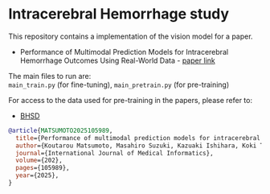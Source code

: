 # Intracerebral Hemorrhage study

This repository contains a implementation of the vision model for a paper.
- Performance of Multimodal Prediction Models for Intracerebral Hemorrhage Outcomes Using Real-World Data - [paper link](https://www.sciencedirect.com/science/article/pii/S1386505625002060)

The main files to run are:  
`main_train.py` (for fine-tuning), `main_pretrain.py` (for pre-training)

For access to the data used for pre-training in the papers, please refer to:
- [BHSD](https://github.com/White65534/BHSD)

```bibtex
@article{MATSUMOTO2025105989,
  title={Performance of multimodal prediction models for intracerebral hemorrhage outcomes using real-world data},
  author={Koutarou Matsumoto, Masahiro Suzuki, Kazuaki Ishihara, Koki Tokunaga, Katsuhiko Matsuda, Jenhui Chen, Shigeo Yamashiro, Hidehisa Soejima, Naoki Nakashima, Masahiro Kamouchi},
  journal={International Journal of Medical Informatics},
  volume={202},
  pages={105989},
  year={2025},
}
